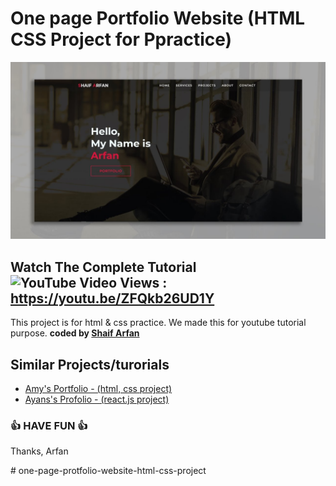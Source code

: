 # One page Portfolio Website (HTML CSS Project for Ppractice)
![Watch Now](./img/Design.jpg)
## Watch The Complete Tutorial ![YouTube Video Views](https://img.shields.io/youtube/views/ZFQkb26UD1Y?style=social) : https://youtu.be/ZFQkb26UD1Y   


This project is for html &amp; css practice. We made this for youtube tutorial purpose.
<b>coded by [Shaif Arfan](https://github.com/shaifarfan)</b>


## Similar Projects/turorials

 - [Amy's Portfolio - (html, css project)](https://github.com/ShaifArfan/AMYs-Portfolio)
 - [Ayans's Profolio - (react.js project)](https://github.com/ShaifArfan/AYANs-portfolio)
  

### 👍 HAVE FUN 👍
Thanks, Arfan


#   o n e - p a g e - p r o t f o l i o - w e b s i t e - h t m l - c s s - p r o j e c t 
 
 